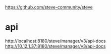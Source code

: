 https://github.com/steve-community/steve

# api
http://localhost:8180/steve/manager/v3/api-docs
http://10.12.1.37:8180/steve/manager/v3/api-docs